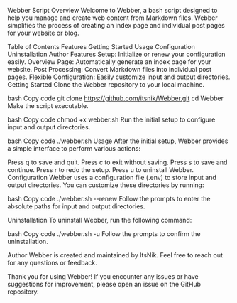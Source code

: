 Webber Script
Overview
Welcome to Webber, a bash script designed to help you manage and create web content from Markdown files. Webber simplifies the process of creating an index page and individual post pages for your website or blog.

Table of Contents
Features
Getting Started
Usage
Configuration
Uninstallation
Author
Features
Setup: Initialize or renew your configuration easily.
Overview Page: Automatically generate an index page for your website.
Post Processing: Convert Markdown files into individual post pages.
Flexible Configuration: Easily customize input and output directories.
Getting Started
Clone the Webber repository to your local machine.

bash
Copy code
git clone https://github.com/itsnik/Webber.git
cd Webber
Make the script executable.

bash
Copy code
chmod +x webber.sh
Run the initial setup to configure input and output directories.

bash
Copy code
./webber.sh
Usage
After the initial setup, Webber provides a simple interface to perform various actions:

Press q to save and quit.
Press c to exit without saving.
Press s to save and continue.
Press r to redo the setup.
Press u to uninstall Webber.
Configuration
Webber uses a configuration file (.env) to store input and output directories. You can customize these directories by running:

bash
Copy code
./webber.sh --renew
Follow the prompts to enter the absolute paths for input and output directories.

Uninstallation
To uninstall Webber, run the following command:

bash
Copy code
./webber.sh -u
Follow the prompts to confirm the uninstallation.

Author
Webber is created and maintained by ItsNik. Feel free to reach out for any questions or feedback.

Thank you for using Webber! If you encounter any issues or have suggestions for improvement, please open an issue on the GitHub repository.

